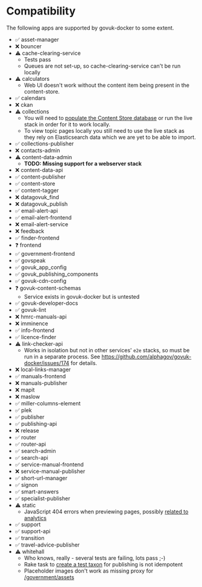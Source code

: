 # Compatibility

The following apps are supported by govuk-docker to some extent.

   - ✅ asset-manager
   - ❌ bouncer
   - ⚠ cache-clearing-service
      * Tests pass
      * Queues are not set-up, so cache-clearing-service can't be run locally
   - ⚠ calculators
      * Web UI doesn't work without the content item being present in the content-store.
   - ✅ calendars
   - ❌ ckan
   - ⚠  collections
      * You will need to [populate the Content Store database](#mongodb) or run the live stack in order for it to work locally.
      * To view topic pages locally you still need to use the live stack as they rely on Elasticsearch data which we are yet to be able to import.
   - ✅ collections-publisher
   - ❌ contacts-admin
   - ⚠ content-data-admin
      * **TODO: Missing support for a webserver stack**
   - ❌ content-data-api
   - ✅ content-publisher
   - ✅ content-store
   - ✅ content-tagger
   - ❌ datagovuk_find
   - ❌ datagovuk_publish
   - ✅ email-alert-api
   - ✅ email-alert-frontend
   - ❌ email-alert-service
   - ❌ feedback
   - ✅ finder-frontend
   - ❓ frontend
   - ✅ government-frontend
   - ✅ govspeak
   - ✅ govuk_app_config
   - ✅ govuk_publishing_components
   - ✅ govuk-cdn-config
   - ❓ govuk-content-schemas
      * Service exists in govuk-docker but is untested
   - ✅ govuk-developer-docs
   - ✅ govuk-lint
   - ❌ hmrc-manuals-api
   - ❌ imminence
   - ✅ info-frontend
   - ✅ licence-finder
   - ⚠ link-checker-api
      * Works in isolation but not in other services' `e2e` stacks, so must be run in a separate process.
        See https://github.com/alphagov/govuk-docker/issues/174 for details.
   - ❌ local-links-manager
   - ✅ manuals-frontend
   - ❌ manuals-publisher
   - ❌ mapit
   - ❌ maslow
   - ✅ miller-columns-element
   - ✅ plek
   - ✅ publisher
   - ✅ publishing-api
   - ❌ release
   - ✅ router
   - ✅ router-api
   - ✅ search-admin
   - ✅ search-api
   - ✅ service-manual-frontend
   - ❌ service-manual-publisher
   - ✅ short-url-manager
   - ✅ signon
   - ✅ smart-answers
   - ✅ specialist-publisher
   - ⚠ static
      * JavaScript 404 errors when previewing pages, possibly [related to analytics](https://github.com/alphagov/static/blob/master/app/assets/javascripts/analytics/init.js.erb#L28)
   - ✅ support
   - ✅ support-api
   - ✅ transition
   - ✅ travel-advice-publisher
   - ⚠ whitehall
      * Who knows, really - several tests are failing, lots pass ;-)
      * Rake task to [create a test taxon](https://github.com/alphagov/whitehall/blob/master/lib/tasks/taxonomy.rake#L11) for publishing is not idempotent
      * Placeholder images don't work as missing proxy for [/government/assets](https://github.com/alphagov/whitehall/blob/master/app/presenters/publishing_api/news_article_presenter.rb#L133)
